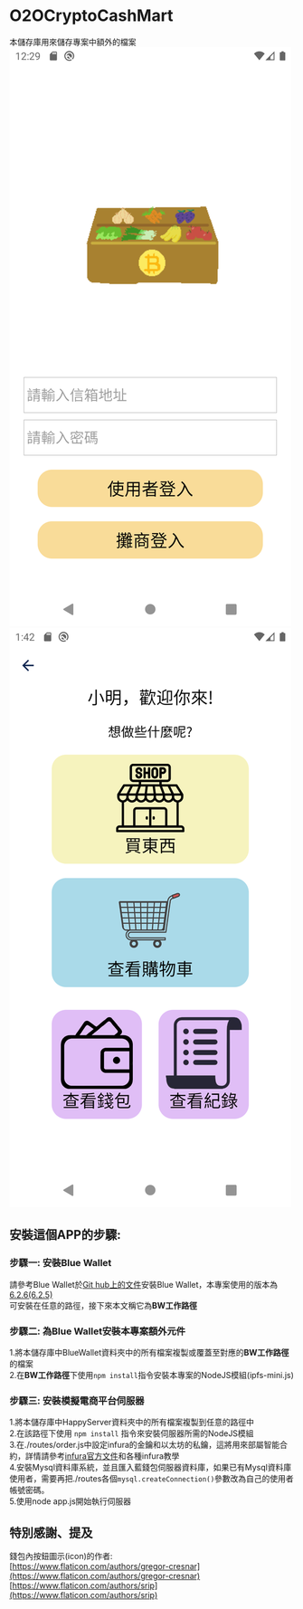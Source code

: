 # O2OCryptoCashMart
本儲存庫用來儲存專案中額外的檔案
![登入圖](https://github.com/2ndHG/O2OCryptoCashMart/blob/main/Image4GitHub/Screenshot_1646051386.png)
![首頁圖](https://github.com/2ndHG/O2OCryptoCashMart/blob/main/Image4GitHub/Screenshot_1646962941.png)
  

## **安裝這個APP的步驟:**
### 步驟一: 安裝Blue Wallet
請參考Blue Wallet於[Git hub上的文件](https://github.com/BlueWallet/BlueWallet "Blue Wallet Git Hub首頁")安裝Blue Wallet，本專案使用的版本為[6.2.6(6.2.5)](https://github.com/BlueWallet/BlueWallet/releases/tag/v6.2.5 "Blue Wallet6.2.5下載頁面")  
可安裝在任意的路徑，接下來本文稱它為**BW工作路徑**  

### 步驟二: 為Blue Wallet安裝本專案額外元件
1.將本儲存庫中BlueWallet資料夾中的所有檔案複製或覆蓋至對應的**BW工作路徑**的檔案  
2.在**BW工作路徑**下使用`npm install`指令安裝本專案的NodeJS模組(ipfs-mini.js)  

### 步驟三: 安裝模擬電商平台伺服器
1.將本儲存庫中HappyServer資料夾中的所有檔案複製到任意的路徑中  
2.在該路徑下使用 `npm install` 指令來安裝伺服器所需的NodeJS模組  
3.在./routes/order.js中設定infura的金鑰和以太坊的私鑰，這將用來部屬智能合約，詳情請參考[infura官方文件](https://blog.infura.io/zh_tw/zai-ethereum-bu-shu-zhi-hui-xing-he-yue-ji-guan-li-jiao-yi/ "infura官方文件")和各種infura教學  
4.安裝Mysql資料庫系統，並且匯入藍錢包伺服器資料庫，如果已有Mysql資料庫使用者，需要再把./routes各個`mysql.createConnection()`參數改為自己的使用者帳號密碼。  
5.使用node app.js開始執行伺服器  
  
  
## **特別感謝、提及**
錢包內按鈕圖示(icon)的作者:  
[https://www.flaticon.com/authors/gregor-cresnar](https://www.flaticon.com/authors/gregor-cresnar)  
[https://www.flaticon.com/authors/srip](https://www.flaticon.com/authors/srip)  
